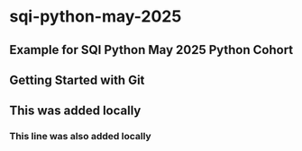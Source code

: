 # sqi-python-may-2025
## Example for SQI Python May 2025 Python Cohort
## Getting Started with Git


<h2>This was added locally</h2>

### This line was also added locally